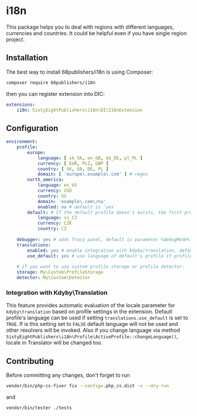 # i18n

This package helps you to deal with regions with different languages, currencies and countries. It could be helpful even if you have single region project.

## Installation

The best way to install 68publishers/i18n is using Composer:

```bash
composer require 68publishers/i18n
```

then you can register extension into DIC:

```yaml
extensions:
    i18n: SixtyEightPublishers\i18n\DI\I18nExtension
```

## Configuration

```yaml
environment:
    profile:
        europe:
            language: [ sk_SK, en_GB, de_DE, pl_PL ]
            currency: [ EUR, PLZ, GBP ]
            country: [ SK, GB, DE, PL ]
            domain: [ 'europe\.example\.com' ] # regex
        north_america:
            language: en_US
            currency: USD
            country: US
			domain: 'example\.com\/na'
			enabled: no # default is `yes`
		default: # If the default profile doesn't exists, the first profile is taken as default
			language: cs_CZ
			currency: CZK
			country: CZ
			
	debugger: yes # adds Tracy panel, default is parameter %debugMode%
	translations:
		enabled: yes # enable integration with kdyby/translation, default is `no`
		use_default: yes # use language of default's profile if profile is not detected, default is `no`
	
	# if you want to use custom profile storage or profile detector:
	storage: My\Custom\ProfileStorage
	detector: My\Custom\Detector
```

### Integration with Kdyby\Translation

This feature provides automatic evaluation of the locale parameter for `kdyby\translation` based on profile settings in the extension. 
Default profile's language can be used if setting `translations.use_default` is set to `TRUE`.
If is this setting set to `FALSE` default language will not be used and other resolvers will be invoked.
Also if you change language via method `SixtyEightPublishers\i18n\Profile\ActiveProfile::changeLanguage()`, locale in Translator will be changed too.

## Contributing

Before committing any changes, don't forget to run

```bash
vendor/bin/php-cs-fixer fix --config=.php_cs.dist -v --dry-run
```

and

```bash
vendor/bin/tester ./tests
```
